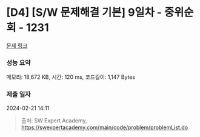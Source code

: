 # [D4] [S/W 문제해결 기본] 9일차 - 중위순회 - 1231 

[문제 링크](https://swexpertacademy.com/main/code/problem/problemDetail.do?contestProbId=AV140YnqAIECFAYD) 

### 성능 요약

메모리: 18,672 KB, 시간: 120 ms, 코드길이: 1,147 Bytes

### 제출 일자

2024-02-21 14:11



> 출처: SW Expert Academy, https://swexpertacademy.com/main/code/problem/problemList.do